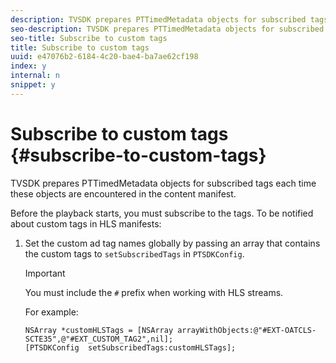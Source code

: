 ```yaml
---
description: TVSDK prepares PTTimedMetadata objects for subscribed tags each time these objects are encountered in the content manifest.
seo-description: TVSDK prepares PTTimedMetadata objects for subscribed tags each time these objects are encountered in the content manifest.
seo-title: Subscribe to custom tags
title: Subscribe to custom tags
uuid: e47076b2-6184-4c20-bae4-ba7ae62cf198
index: y
internal: n
snippet: y
---
```


# Subscribe to custom tags {#subscribe-to-custom-tags}

TVSDK prepares PTTimedMetadata objects for subscribed tags each time these objects are encountered in the content manifest.

Before the playback starts, you must subscribe to the tags. 
To be notified about custom tags in HLS manifests: 

1. Set the custom ad tag names globally by passing an array that contains the custom tags to `setSubscribedTags` in `PTSDKConfig`.

   >[!IMPORTANT]
   >
   >You must include the `#` prefix when working with HLS streams.

   For example: 

   ```
   NSArray *customHLSTags = [NSArray arrayWithObjects:@"#EXT-OATCLS-SCTE35",@"#EXT_CUSTOM_TAG2",nil]; 
   [PTSDKConfig  setSubscribedTags:customHLSTags];
   ```

